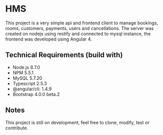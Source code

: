 # HMS

This project is a very simple api and frontend client to manage bookings, rooms, customers, payments, users and cancellations. The server was created on nodejs using restify and connected to mysql instance, the frontend was developed using Angular 4.

## Technical Requirements (build with)

* Node.js 8.7.0
* NPM 5.5.1
* MySQL 5.7.20
* Typescript 2.5.3
* @angular/cli: 1.4.9
* Bootstrap 4.0.0 beta.2

## Notes

This project is still on development, feel free to clone, modify, test or contribute.
